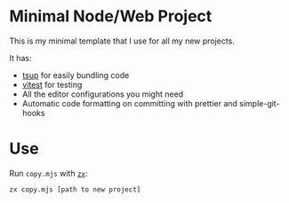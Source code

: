 # Minimal Node/Web Project

<!--
[![npm](https://img.shields.io/npm/v/NAME_HERE)](https://www.npmjs.com/package/NAME_HERE)
![npm bundle size](https://img.shields.io/bundlephobia/minzip/NAME_HERE)
![node-current](https://img.shields.io/node/v/NAME_HERE)
[![Codecov](https://img.shields.io/codecov/c/github/BeeeQueue/NAME_HERE?token=TOKEN_HERE)](https://app.codecov.io/github/BeeeQueue/NAME_HERE)
-->

This is my minimal template that I use for all my new projects.

It has:

- [tsup](https://tsup.egoist.sh/) for easily bundling code
- [vitest](https://vitest.dev/) for testing
- All the editor configurations you might need
- Automatic code formatting on committing with prettier and simple-git-hooks

# Use

Run `copy.mjs` with [`zx`](https://github.com/google/zx):

```shell
zx copy.mjs [path to new project]
```
